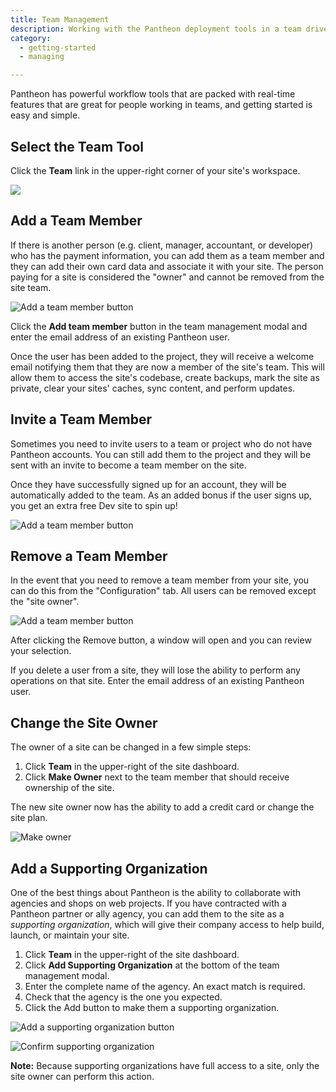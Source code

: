 ```yaml
---
title: Team Management
description: Working with the Pantheon deployment tools in a team driven environment.
category:
  - getting-started
  - managing

---
```


Pantheon has powerful workflow tools that are packed with real-time features that are great for people working in teams, and getting started is easy and simple.

## Select the Team Tool

Click the **Team** link in the upper-right corner of your site's workspace.

![](https://www.getpantheon.com/sites/default/files/docs/desk_images/297812)

## Add a Team Member

If there is another person (e.g. client, manager, accountant, or developer) who has the payment information, you can add them as a team member and they can add their own card data and associate it with your site. The person paying for a site is considered the "owner" and cannot be removed from the site team.


 ![Add a team member button](https://www.getpantheon.com/sites/default/files/docs/desk_images/87612)

Click the **Add team member** button in the team management modal and enter the email address of an existing Pantheon user.


Once the user has been added to the project, they will receive a welcome email notifying them that they are now a member of the site's team. This will allow them to access the site's codebase, create backups, mark the site as private, clear your sites' caches, sync content, and perform updates.

## Invite a Team Member

Sometimes you need to invite users to a team or project who do not have Pantheon accounts. You can still add them to the project and they will be sent with an invite to become a team member on the site.

Once they have successfully signed up for an account, they will be automatically added to the team. As an added bonus if the user signs up, you get an extra free Dev site to spin up!

![Add a team member button](https://www.getpantheon.com/sites/default/files/docs/desk_images/87611)


## Remove a Team Member

In the event that you need to remove a team member from your site, you can do this from the "Configuration" tab. All users can be removed except the "site owner".


 ![Add a team member button](https://www.getpantheon.com/sites/default/files/docs/desk_images/87604)

After clicking the Remove button, a window will open and you can review your selection.



If you delete a user from a site, they will lose the ability to perform any operations on that site. Enter the email address of an existing Pantheon user.

## Change the Site Owner

The owner of a site can be changed in a few simple steps:

1. Click **Team** in the upper-right of the site dashboard.
2. Click **Make Owner** next to the team member that should receive ownership of the site.

The new site owner now has the ability to add a credit card or change the site plan.


 ![Make owner](https://www.getpantheon.com/sites/default/files/docs/desk_images/278835)


## Add a Supporting Organization

One of the best things about Pantheon is the ability to collaborate with agencies and shops on web projects. If you have contracted with a Pantheon partner or ally agency, you can add them to the site as a _supporting organization_, which will give their company access to help build, launch, or maintain your site.

1. Click **Team** in the upper-right of the site dashboard.
2. Click **Add Supporting Organization** at the bottom of the team management modal.
3. Enter the complete name of the agency. An exact match is required.
4. Check that the agency is the one you expected.
5. Click the Add button to make them a supporting organization.

 ![Add a supporting organization button](/docs/assets/images/multi_org1.jpg)

 ![Confirm supporting organization](/docs/assets/images/multi_org2.jpg)

**Note:** Because supporting organizations have full access to a site, only the site owner can perform this action.
